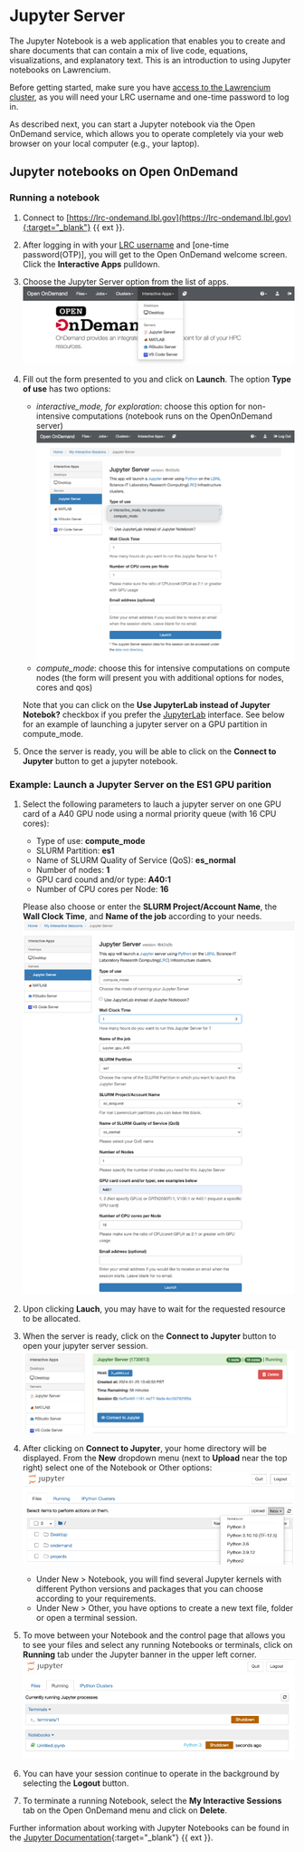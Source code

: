 # Jupyter Server

The Jupyter Notebook is a web application that enables you to create and share documents that can contain a mix of live code, equations, visualizations, and explanatory text. This is an introduction to using Jupyter notebooks on Lawrencium.

Before getting started, make sure you have [access to the Lawrencium cluster](../accounts/project-accounts.md), as you will need your LRC username and one-time password to log in.

As described next, you can start a Jupyter notebook via the Open OnDemand service, which allows you to operate completely via your web browser on your local computer (e.g., your laptop).

## Jupyter notebooks on Open OnDemand

### Running a notebook

1. Connect to [https://lrc-ondemand.lbl.gov](https://lrc-ondemand.lbl.gov){:target="_blank"} {{ ext }}.

2. After logging in with your [LRC username]() and [one-time password(OTP)], you will get to the Open OnDemand welcome screen. Click the **Interactive Apps** pulldown.

3. Choose the Jupyter Server option from the list of apps.
![Jupyter App Selection](images/jupyter_select.png)

4. Fill out the form presented to you and click on **Launch**. The option **Type of use** has two options:
    - *interactive_mode, for exploration*: choose this option for non-intensive computations (notebook runs on the OpenOnDemand server)
    ![Jupyter Server Option](images/jupyter_interactive.png)
    - *compute_mode*: choose this for intensive computations on compute nodes (the form will present you with additional options for nodes, cores and qos)

    Note that you can click on the **Use JupyterLab instead of Jupyter Notebok?** checkbox if you prefer the [JupyterLab](https://jupyterlab.readthedocs.io/en/latest/) interface. See below for an example of launching a jupyter server on a GPU partition in compute_mode.

5. Once the server is ready, you will be able to click on the **Connect to Jupyter** button to get a jupyter notebook.

### Example: Launch a Jupyter Server on the ES1 GPU parition

1. Select the following parameters to lauch a jupyter server on one GPU card of a A40 GPU node using a normal priority queue (with 16 CPU cores):
    - Type of use: **compute_mode**
    - SLURM Partition: **es1**
    - Name of SLURM Quality of Service (QoS): **es_normal**
    - Number of nodes: **1**
    - GPU card cound and/or type: **A40:1**
    - Number of CPU cores per Node: **16** 
  
    Please also choose or enter the **SLURM Project/Account Name**, the **Wall Clock Time**, and **Name of the job** according to your needs.
    ![Jupyter Compute Option](images/jupyter_compute.png)

2. Upon clicking **Lauch**, you may have to wait for the requested resource to be allocated. 

3. When the server is ready, click on the **Connect to Jupyter** button to open your jupyter server session. 
    ![Jupyter Connect](images/jupyter_connect.png)

4. After clicking on **Connect to Jupyter**, your home directory will be displayed. From the **New** dropdown menu (next to **Upload** near the top right) select one of the Notebook or Other options:
    ![Jupyter Files](images/jupyter_files.png)
    - Under New > Notebook, you will find several Jupyter kernels with different Python versions and packages that you can choose according to your requirements.
    - Under New > Other, you have options to create a new text file, folder or open a terminal session.

5. To move between your Notebook and the control page that allows you to see your files and select any running Notebooks or terminals, click on **Running** tab under the Jupyter banner in the upper left corner.
    ![Jupyter Running](images/jupyter_running.png)

6. You can have your session continue to operate in the background by selecting the **Logout** button.

7. To terminate a running Notebook, select the **My Interactive Sessions** tab on the Open OnDemand menu and click on **Delete**.

Further information about working with Jupyter Notebooks can be found in the [Jupyter Documentation](https://docs.jupyter.org/en/latest/){:target="_blank"} {{ ext }}.
